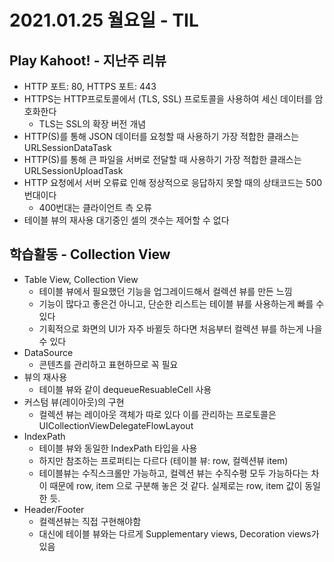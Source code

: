 # 2021.01.25 월요일 - TIL

## Play Kahoot! - 지난주 리뷰

- HTTP 포트: 80, HTTPS 포트: 443
- HTTPS는 HTTP프로토콜에서 (TLS, SSL) 프로토콜을 사용하여 세신 데이터를 암호화한다
    - TLS는 SSL의 확장 버전 개념
- HTTP(S)를 통해 JSON 데이터를 요청할 때 사용하기 가장 적합한 클래스는 URLSessionDataTask
- HTTP(S)를 통해 큰 파일을 서버로 전달할 때 사용하기 가장 적합한 클래스는URLSessionUploadTask
- HTTP 요청에서 서버 오류료 인해 정상적으로 응답하지 못할 때의 상태코드는 500번대이다
    - 400번대는 클라이언트 측 오류
- 테이블 뷰의 재사용 대기중인 셀의 갯수는 제어할 수 없다

## 학습활동 - Collection View

- Table View, Collection View
    - 테이블 뷰에서 필요했던 기능을 업그레이드해서 컬렉션 뷰를 만든 느낌
    - 기능이 많다고 좋은건 아니고, 단순한 리스트는 테이블 뷰를 사용하는게 빠를 수 있다
    - 기획적으로 화면의 UI가 자주 바뀔듯 하다면 처음부터 컬렉션 뷰를 하는게 나을 수 있다
- DataSource
    - 콘텐츠를 관리하고 표현하므로 꼭 필요
- 뷰의 재사용
    - 테이블 뷰와 같이 dequeueResuableCell 사용
- 커스텀 뷰(레이아웃)의 구현
    - 컬렉션 뷰는 레이아웃 객체가 따로 있다 이를 관리하는 프로토콜은UICollectionViewDelegateFlowLayout
- IndexPath
    - 테이블 뷰와 동일한 IndexPath 타입을 사용
    - 하지만 참조하는 프로퍼티는 다르다 (테이블 뷰: row, 컬렉션뷰 item)
    - 테이블뷰는 수직스크롤만 가능하고, 컬렉션 뷰는 수직수평 모두 가능하다는 차이 때문에 row, item 으로 구분해 놓은 것 같다. 실제로는 row, item 값이 동일 한 듯.
- Header/Footer
    - 컬렉션뷰는 직접 구현해야함
    - 대신에 테이블 뷰와는 다르게 Supplementary views, Decoration views가 있음